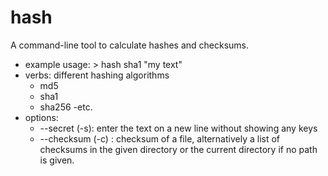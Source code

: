 # hash
A command-line tool to calculate hashes and checksums.

- example usage: > hash sha1 "my text"
- verbs: different hashing algorithms
  - md5
  - sha1
  - sha256
  -etc.
- options:
  - --secret (-s): enter the text on a new line without showing any keys
  - --checksum (-c) <path>: checksum of a file, alternatively a list of checksums in the given directory or the current directory if no path is given.
  
